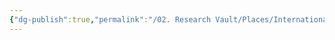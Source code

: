 ```yaml
---
{"dg-publish":true,"permalink":"/02. Research Vault/Places/International/Little Saint James/","created":"2025-08-19T22:00:27.000-04:00","updated":"2025-08-20T01:47:52.000-04:00"}
---
```


